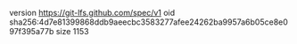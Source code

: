 version https://git-lfs.github.com/spec/v1
oid sha256:4d7e81399868ddb9aeecbc3583277afee24262ba9957a6b05ce8e097f395a77b
size 1153
